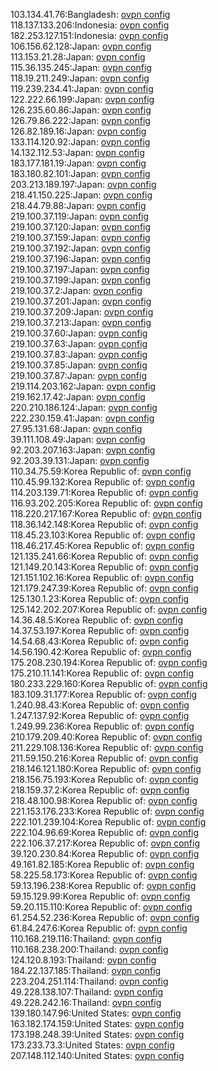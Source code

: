 103.134.41.76:Bangladesh: [ovpn config](vpn/103_134_41_76.ovpn)  
118.137.133.206:Indonesia: [ovpn config](vpn/118_137_133_206.ovpn)  
182.253.127.151:Indonesia: [ovpn config](vpn/182_253_127_151.ovpn)  
106.156.62.128:Japan: [ovpn config](vpn/106_156_62_128.ovpn)  
113.153.21.28:Japan: [ovpn config](vpn/113_153_21_28.ovpn)  
115.36.135.245:Japan: [ovpn config](vpn/115_36_135_245.ovpn)  
118.19.211.249:Japan: [ovpn config](vpn/118_19_211_249.ovpn)  
119.239.234.41:Japan: [ovpn config](vpn/119_239_234_41.ovpn)  
122.222.66.199:Japan: [ovpn config](vpn/122_222_66_199.ovpn)  
126.235.60.86:Japan: [ovpn config](vpn/126_235_60_86.ovpn)  
126.79.86.222:Japan: [ovpn config](vpn/126_79_86_222.ovpn)  
126.82.189.16:Japan: [ovpn config](vpn/126_82_189_16.ovpn)  
133.114.120.92:Japan: [ovpn config](vpn/133_114_120_92.ovpn)  
14.132.112.53:Japan: [ovpn config](vpn/14_132_112_53.ovpn)  
183.177.181.19:Japan: [ovpn config](vpn/183_177_181_19.ovpn)  
183.180.82.101:Japan: [ovpn config](vpn/183_180_82_101.ovpn)  
203.213.189.197:Japan: [ovpn config](vpn/203_213_189_197.ovpn)  
218.41.150.225:Japan: [ovpn config](vpn/218_41_150_225.ovpn)  
218.44.79.88:Japan: [ovpn config](vpn/218_44_79_88.ovpn)  
219.100.37.119:Japan: [ovpn config](vpn/219_100_37_119.ovpn)  
219.100.37.120:Japan: [ovpn config](vpn/219_100_37_120.ovpn)  
219.100.37.159:Japan: [ovpn config](vpn/219_100_37_159.ovpn)  
219.100.37.192:Japan: [ovpn config](vpn/219_100_37_192.ovpn)  
219.100.37.196:Japan: [ovpn config](vpn/219_100_37_196.ovpn)  
219.100.37.197:Japan: [ovpn config](vpn/219_100_37_197.ovpn)  
219.100.37.199:Japan: [ovpn config](vpn/219_100_37_199.ovpn)  
219.100.37.2:Japan: [ovpn config](vpn/219_100_37_2.ovpn)  
219.100.37.201:Japan: [ovpn config](vpn/219_100_37_201.ovpn)  
219.100.37.209:Japan: [ovpn config](vpn/219_100_37_209.ovpn)  
219.100.37.213:Japan: [ovpn config](vpn/219_100_37_213.ovpn)  
219.100.37.60:Japan: [ovpn config](vpn/219_100_37_60.ovpn)  
219.100.37.63:Japan: [ovpn config](vpn/219_100_37_63.ovpn)  
219.100.37.83:Japan: [ovpn config](vpn/219_100_37_83.ovpn)  
219.100.37.85:Japan: [ovpn config](vpn/219_100_37_85.ovpn)  
219.100.37.87:Japan: [ovpn config](vpn/219_100_37_87.ovpn)  
219.114.203.162:Japan: [ovpn config](vpn/219_114_203_162.ovpn)  
219.162.17.42:Japan: [ovpn config](vpn/219_162_17_42.ovpn)  
220.210.186.124:Japan: [ovpn config](vpn/220_210_186_124.ovpn)  
222.230.159.41:Japan: [ovpn config](vpn/222_230_159_41.ovpn)  
27.95.131.68:Japan: [ovpn config](vpn/27_95_131_68.ovpn)  
39.111.108.49:Japan: [ovpn config](vpn/39_111_108_49.ovpn)  
92.203.207.163:Japan: [ovpn config](vpn/92_203_207_163.ovpn)  
92.203.39.131:Japan: [ovpn config](vpn/92_203_39_131.ovpn)  
110.34.75.59:Korea Republic of: [ovpn config](vpn/110_34_75_59.ovpn)  
110.45.99.132:Korea Republic of: [ovpn config](vpn/110_45_99_132.ovpn)  
114.203.139.71:Korea Republic of: [ovpn config](vpn/114_203_139_71.ovpn)  
116.93.202.205:Korea Republic of: [ovpn config](vpn/116_93_202_205.ovpn)  
118.220.217.167:Korea Republic of: [ovpn config](vpn/118_220_217_167.ovpn)  
118.36.142.148:Korea Republic of: [ovpn config](vpn/118_36_142_148.ovpn)  
118.45.23.103:Korea Republic of: [ovpn config](vpn/118_45_23_103.ovpn)  
118.46.217.45:Korea Republic of: [ovpn config](vpn/118_46_217_45.ovpn)  
121.135.241.66:Korea Republic of: [ovpn config](vpn/121_135_241_66.ovpn)  
121.149.20.143:Korea Republic of: [ovpn config](vpn/121_149_20_143.ovpn)  
121.151.102.16:Korea Republic of: [ovpn config](vpn/121_151_102_16.ovpn)  
121.179.247.39:Korea Republic of: [ovpn config](vpn/121_179_247_39.ovpn)  
125.130.1.23:Korea Republic of: [ovpn config](vpn/125_130_1_23.ovpn)  
125.142.202.207:Korea Republic of: [ovpn config](vpn/125_142_202_207.ovpn)  
14.36.48.5:Korea Republic of: [ovpn config](vpn/14_36_48_5.ovpn)  
14.37.53.197:Korea Republic of: [ovpn config](vpn/14_37_53_197.ovpn)  
14.54.68.43:Korea Republic of: [ovpn config](vpn/14_54_68_43.ovpn)  
14.56.190.42:Korea Republic of: [ovpn config](vpn/14_56_190_42.ovpn)  
175.208.230.194:Korea Republic of: [ovpn config](vpn/175_208_230_194.ovpn)  
175.210.11.141:Korea Republic of: [ovpn config](vpn/175_210_11_141.ovpn)  
180.233.229.160:Korea Republic of: [ovpn config](vpn/180_233_229_160.ovpn)  
183.109.31.177:Korea Republic of: [ovpn config](vpn/183_109_31_177.ovpn)  
1.240.98.43:Korea Republic of: [ovpn config](vpn/1_240_98_43.ovpn)  
1.247.137.92:Korea Republic of: [ovpn config](vpn/1_247_137_92.ovpn)  
1.249.99.236:Korea Republic of: [ovpn config](vpn/1_249_99_236.ovpn)  
210.179.209.40:Korea Republic of: [ovpn config](vpn/210_179_209_40.ovpn)  
211.229.108.136:Korea Republic of: [ovpn config](vpn/211_229_108_136.ovpn)  
211.59.150.216:Korea Republic of: [ovpn config](vpn/211_59_150_216.ovpn)  
218.146.121.180:Korea Republic of: [ovpn config](vpn/218_146_121_180.ovpn)  
218.156.75.193:Korea Republic of: [ovpn config](vpn/218_156_75_193.ovpn)  
218.159.37.2:Korea Republic of: [ovpn config](vpn/218_159_37_2.ovpn)  
218.48.100.98:Korea Republic of: [ovpn config](vpn/218_48_100_98.ovpn)  
221.153.176.233:Korea Republic of: [ovpn config](vpn/221_153_176_233.ovpn)  
222.101.239.104:Korea Republic of: [ovpn config](vpn/222_101_239_104.ovpn)  
222.104.96.69:Korea Republic of: [ovpn config](vpn/222_104_96_69.ovpn)  
222.106.37.217:Korea Republic of: [ovpn config](vpn/222_106_37_217.ovpn)  
39.120.230.84:Korea Republic of: [ovpn config](vpn/39_120_230_84.ovpn)  
49.161.82.185:Korea Republic of: [ovpn config](vpn/49_161_82_185.ovpn)  
58.225.58.173:Korea Republic of: [ovpn config](vpn/58_225_58_173.ovpn)  
59.13.196.238:Korea Republic of: [ovpn config](vpn/59_13_196_238.ovpn)  
59.15.129.99:Korea Republic of: [ovpn config](vpn/59_15_129_99.ovpn)  
59.20.115.110:Korea Republic of: [ovpn config](vpn/59_20_115_110.ovpn)  
61.254.52.236:Korea Republic of: [ovpn config](vpn/61_254_52_236.ovpn)  
61.84.247.6:Korea Republic of: [ovpn config](vpn/61_84_247_6.ovpn)  
110.168.219.116:Thailand: [ovpn config](vpn/110_168_219_116.ovpn)  
110.168.238.200:Thailand: [ovpn config](vpn/110_168_238_200.ovpn)  
124.120.8.193:Thailand: [ovpn config](vpn/124_120_8_193.ovpn)  
184.22.137.185:Thailand: [ovpn config](vpn/184_22_137_185.ovpn)  
223.204.251.114:Thailand: [ovpn config](vpn/223_204_251_114.ovpn)  
49.228.138.107:Thailand: [ovpn config](vpn/49_228_138_107.ovpn)  
49.228.242.16:Thailand: [ovpn config](vpn/49_228_242_16.ovpn)  
139.180.147.96:United States: [ovpn config](vpn/139_180_147_96.ovpn)  
163.182.174.159:United States: [ovpn config](vpn/163_182_174_159.ovpn)  
173.198.248.39:United States: [ovpn config](vpn/173_198_248_39.ovpn)  
173.233.73.3:United States: [ovpn config](vpn/173_233_73_3.ovpn)  
207.148.112.140:United States: [ovpn config](vpn/207_148_112_140.ovpn)  
